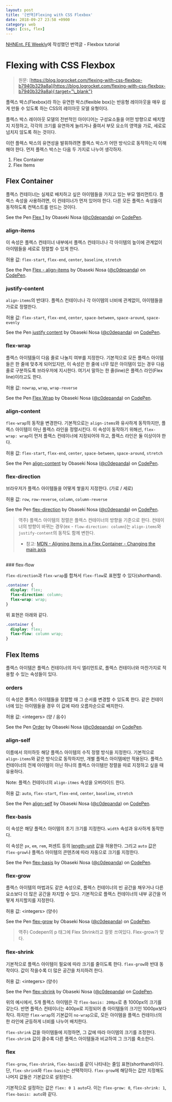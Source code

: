 ```yaml
---
layout: post
title: '[번역]Flexing with CSS Flexbox'
date: 2018-09-27 23:58 +0900
category: web
tags: [css, flex]
---
```


[NHNEnt. FE Weekly](https://github.com/nhnent/fe.javascript/wiki/FE-Weekly)에 작성했던 번역글 - Flexbox tutorial

# Flexing with CSS Flexbox

> 원문: [https://blog.logrocket.com/flexing-with-css-flexbox-b7940b329a8a](https://blog.logrocket.com/flexing-with-css-flexbox-b7940b329a8a){:target="\_blank"}

플렉스 박스(Flexbox)라 하는 유연한 박스(flexible box)는 반응형 레이아웃을 매우 쉽게 만들 수 있도록 하는 CSS의 레이아웃 모델 유형이다.

플렉스 박스 레이아웃 모델의 전반적인 아이디어는 구성요소들을 어떤 방향으로 배치할지 지정하고, 각각의 크기를 유연하게 늘리거나 줄여서 부모 요소의 영역을 가로, 세로로 넘치지 않도록 하는 것이다.

이런 플렉스 박스의 유연성을 발휘하려면 플렉스 박스가 어떤 방식으로 동작하는지 이해해야 한다. 먼저 플렉스 박스는 다음 두 가지로 나누어 생각하자.

1. Flex Container
2. Flex Items

<script async src="https://static.codepen.io/assets/embed/ei.js"></script>

## Flex Container

플렉스 컨테이너는 실제로 배치하고 싶은 아이템들을 가지고 있는 부모 엘리먼트다. 플렉스 속성을 사용하려면, 이 컨테이너가 먼저 있어야 한다. 다른 모든 플렉스 속성들이 동작하도록 컨텍스트를 만드는 것이다.

<p data-height="265" data-theme-id="light" data-slug-hash="NMJEMy" data-default-tab="result" data-user="c0depanda" data-pen-title="Flex 1" class="codepen">See the Pen <a href="https://codepen.io/c0depanda/pen/NMJEMy/">Flex 1</a> by Obaseki Nosa (<a href="https://codepen.io/c0depanda">@c0depanda</a>) on <a href="https://codepen.io">CodePen</a>.</p>

### align-items

이 속성은 플렉스 컨테이너 내부에서 플렉스 컨테이너나 각 아이템의 높이에 관계없이 아이템들을 세로로 정렬할 수 있게 한다.

허용 값: `flex-start`, `flex-end`, `center`, `baseline`, `stretch`

<p data-height="265" data-theme-id="light" data-slug-hash="NMJeXJ" data-default-tab="result" data-user="c0depanda" data-pen-title="Flex - align-items" class="codepen">See the Pen <a href="https://codepen.io/c0depanda/pen/NMJeXJ/">Flex - align-items</a> by Obaseki Nosa (<a href="https://codepen.io/c0depanda">@c0depanda</a>) on <a href="https://codepen.io">CodePen</a>.</p>

### justify-content

`align-items`의 반대다. 플렉스 컨테이너나 각 아이템의 너비에 관계없이, 아이템들을 가로로 정렬한다.

허용 값: `flex-start`, `flex-end`, `center`, `space-between`, `space-around`, `space-evenly`

<p data-height="265" data-theme-id="light" data-slug-hash="MXJdvq" data-default-tab="result" data-user="c0depanda" data-pen-title="justify content" class="codepen">See the Pen <a href="https://codepen.io/c0depanda/pen/MXJdvq/">justify content</a> by Obaseki Nosa (<a href="https://codepen.io/c0depanda">@c0depanda</a>) on <a href="https://codepen.io">CodePen</a>.</p>

### flex-wrap

플렉스 아이템들이 다음 줄로 나눌지 여부를 지정한다. 기본적으로 모든 플렉스 아이템들은 한 줄에 맞추게 되어있지만, 이 속성은 한 줄에 너무 많은 아이템이 있는 경우 다음 줄로 구분하도록 브라우저에 지시한다. 여기서 말하는 한 줄(line)은 플렉스 라인(Flex line)이라고도 한다.

허용 값: `nowrap`, `wrap`, `wrap-reverse`

<p data-height="265" data-theme-id="light" data-slug-hash="LrxopK" data-default-tab="result" data-user="c0depanda" data-pen-title="Flex Wrap" class="codepen">See the Pen <a href="https://codepen.io/c0depanda/pen/LrxopK/">Flex Wrap</a> by Obaseki Nosa (<a href="https://codepen.io/c0depanda">@c0depanda</a>) on <a href="https://codepen.io">CodePen</a>.</p>

### align-content

`flex-wrap`의 동작을 변경한다. 기본적으로는 `align-items`와 유사하게 동작하지만, 플렉스 아이템이 아닌 플렉스 라인을 정렬시킨다. 이 속성이 동작하기 위해선, `flex-wrap: wrap`이 먼저 플렉스 컨테이너에 지정되어야 하고, 플렉스 라인은 둘 이상이야 한다.

허용 값: `flex-start`, `flex-end`, `center`, `space-between`, `space-around`, `stretch`

<p data-height="265" data-theme-id="light" data-slug-hash="xzgNGB" data-default-tab="result" data-user="c0depanda" data-pen-title="align-content" class="codepen">See the Pen <a href="https://codepen.io/c0depanda/pen/xzgNGB/">align-content</a> by Obaseki Nosa (<a href="https://codepen.io/c0depanda">@c0depanda</a>) on <a href="https://codepen.io">CodePen</a>.</p>

### flex-direction

브라우저가 플렉스 아이템들을 어떻게 쌓을지 지정한다. (가로 / 세로)

허용 값: `row`, `row-reverse`, `column`, `column-reverse`

<p data-height="265" data-theme-id="light" data-slug-hash="wXgbrq" data-default-tab="result" data-user="c0depanda" data-pen-title="flex-direction" class="codepen">See the Pen <a href="https://codepen.io/c0depanda/pen/wXgbrq/">flex-direction</a> by Obaseki Nosa (<a href="https://codepen.io/c0depanda">@c0depanda</a>) on <a href="https://codepen.io">CodePen</a>.</p>

> 역주) 플렉스 아이템의 정렬은 플렉스 컨테이너의 방향을 기준으로 한다. 컨테이너의 방향이 바뀌는 경우(ex - `flow-direction: column`)는 `align-items`와 `justify-content`의 동작도 함께 변한다.
>
> - 참고: [MDN - Aligning Items in a Flex Container - Changing the main axis](https://developer.mozilla.org/en-US/docs/Web/CSS/CSS_Flexible_Box_Layout/Aligning_Items_in_a_Flex_Container#Changing_the_main_axis)

<br>
### flex-flow

`flex-direction`과 `flex-wrap`를 합쳐서 `flex-flow`로 표현할 수 있다(shorthand).

```css
.container {
  display: flex;
  flex-direction: column;
  flex-wrap: wrap;
}
```

위 표현은 아래와 같다.

```css
.container {
  display: flex;
  flex-flow: column wrap;
}
```

## Flex Items

플렉스 아이템은 플렉스 컨테이너의 자식 엘리먼트로, 플렉스 컨테이너와 마찬가지로 적용할 수 있는 속성들이 있다.

### orders

이 속성은 플렉스 아이템들을 정렬할 때 그 순서를 변경할 수 있도록 한다. 같은 컨테이너에 있는 아이템들을 경우 이 값에 따라 오름차순으로 배치한다.

허용 값: \<integers> (양 / 음수)

<p data-height="265" data-theme-id="light" data-slug-hash="XYMdow" data-default-tab="result" data-user="c0depanda" data-pen-title="Order" class="codepen">See the Pen <a href="https://codepen.io/c0depanda/pen/XYMdow/">Order</a> by Obaseki Nosa (<a href="https://codepen.io/c0depanda">@c0depanda</a>) on <a href="https://codepen.io">CodePen</a>.</p>

### align-self

이름에서 의미하듯 해당 플렉스 아이템의 수직 정렬 방식을 지정한다. 기본적으로 `align-items`와 같은 방식으로 동작하지만, 개별 플렉스 아이템에만 적용된다. 플렉스 컨테이너의 전체 아이템이 아닌 하나의 플렉스 아이템만 정렬을 따로 지정하고 싶을 때 유용하다.

Note: 플렉스 컨테이너의 `align-itmes` 속성을 오버라이드 한다.

허용 값: `auto`, `flex-start`, `flex-end`, `center`, `baseline`, `stretch`

<p data-height="265" data-theme-id="light" data-slug-hash="pKeERb" data-default-tab="result" data-user="c0depanda" data-pen-title="align-self" class="codepen">See the Pen <a href="https://codepen.io/c0depanda/pen/pKeERb/">align-self</a> by Obaseki Nosa (<a href="https://codepen.io/c0depanda">@c0depanda</a>) on <a href="https://codepen.io">CodePen</a>.</p>

### flex-basis

이 속성은 해당 플렉스 아이템의 초기 크기를 지정한다. `width` 속성과 유사하게 동작한다.

이 속성은 `px`, `em`, `rem`, 퍼센트 등의 [length-unit](https://www.w3schools.com/cssref/css_units.asp) 값을 허용한다. 그리고 `auto` 값은 `flex-grow`나 플렉스 아이템의 콘텐츠에 따라 자동으로 크기를 지정한다.

<p data-height="265" data-theme-id="light" data-slug-hash="LrWRJX" data-default-tab="result" data-user="c0depanda" data-pen-title="flex-basis" class="codepen">See the Pen <a href="https://codepen.io/c0depanda/pen/LrWRJX/">flex-basis</a> by Obaseki Nosa (<a href="https://codepen.io/c0depanda">@c0depanda</a>) on <a href="https://codepen.io">CodePen</a>.</p>

### flex-grow

플렉스 아이템의 마법과도 같은 속성으로, 플렉스 컨테이너의 빈 공간을 채우거나 다른 요소보다 더 많은 공간을 차지할 수 있다. 기본적으로 플렉스 컨테이너의 내부 공간을 어떻게 차지할지를 지정한다.

허용 값: \<integers> (양수)

<p data-height="265" data-theme-id="light" data-slug-hash="qKrRbN" data-default-tab="result" data-user="c0depanda" data-pen-title="flex-grow" class="codepen">See the Pen <a href="https://codepen.io/c0depanda/pen/qKrRbN/">flex-grow</a> by Obaseki Nosa (<a href="https://codepen.io/c0depanda">@c0depanda</a>) on <a href="https://codepen.io">CodePen</a>.</p>

> 역주) Codepen의 p 태그에 Flex Shrink라고 잘못 쓰여있다. Flex-grow가 맞다.

### flex-shrink

기본적으로 플렉스 아이템이 필요에 따라 크기를 줄이도록 한다. `flex-grow`와 반대 동작이다. 값이 작을수록 더 많은 공간을 차지하려 한다.

허용 값: \<integers> (양수)

<p data-height="265" data-theme-id="light" data-slug-hash="zaZoZy" data-default-tab="result" data-user="c0depanda" data-pen-title="flex-shrink" class="codepen">See the Pen <a href="https://codepen.io/c0depanda/pen/zaZoZy/">flex-shrink</a> by Obaseki Nosa (<a href="https://codepen.io/c0depanda">@c0depanda</a>) on <a href="https://codepen.io">CodePen</a>.</p>

위의 예시에서, 5개 플렉스 아이템은 각 `flex-basis: 200px`로 총 1000px의 크기를 갖는다. 반면 플렉스 컨테이너는 400px로 지정되어 총 아이템들의 크기인 1000px보다 작다. 하지만 `flex-wrap`의 기본값이 `no-wrap`으로, 모든 아이템을 플렉스 컨테이너의 한 라인에 균등하게 너비를 나누어 배치한다.

`flex-shrink` 값을 아이템들에 지정하면, 그 값에 따라 아이템의 크기를 조정한다. `flex-shrink` 값이 클수록 다른 플렉스 아이템들과 비교하여 그 크기를 축소한다.

### flex

`flex-grow`, `flex-shrink`, `flex-basis`를 같이 나타내는 줄임 표현(shorthand)이다. 단, `flex-shrink`와 `flex-basis`는 선택적이다. `flex-grow`에 해당하는 값만 지정해도 나머지 값들은 기본값으로 설정한다.

기본적으로 설정하는 값은 `flex: 0 1 auto`다. 이는 `flex-grow: 0`, `flex-shrink: 1`, `flex-basis: auto`와 같다.

